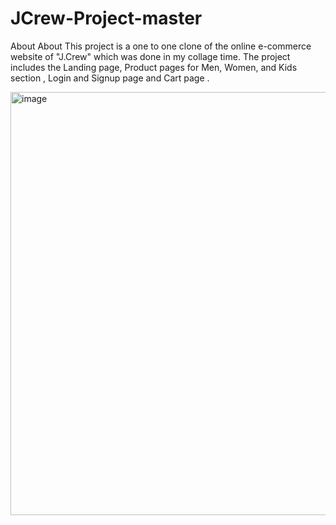 # JCrew-Project-master
About About This project is a one to one clone of the online e-commerce website of "J.Crew" which was done in my collage time. The project includes the Landing page, Product pages for Men, Women, and Kids section , Login and Signup page and Cart page .

<img width="677" alt="image" src="https://user-images.githubusercontent.com/97578587/218277755-a56aae33-ee10-4797-acb0-5cbf3f3c9bb9.png">


